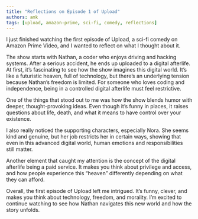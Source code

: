 ```yaml
---
title: "Reflections on Episode 1 of Upload"
authors: amk
tags: [upload, amazon-prime, sci-fi, comedy, reflections]
---
```


I just finished watching the first episode of Upload, a sci-fi comedy on Amazon Prime Video, and I wanted to reflect on what I thought about it.

<!-- truncate -->

The show starts with Nathan, a coder who enjoys driving and hacking systems. After a serious accident, he ends up uploaded to a digital afterlife. At first, it’s fascinating to see how the show imagines this digital world. It’s like a futuristic heaven, full of technology, but there’s an underlying tension because Nathan’s freedom is limited. For someone who loves coding and independence, being in a controlled digital afterlife must feel restrictive.

One of the things that stood out to me was how the show blends humor with deeper, thought-provoking ideas. Even though it’s funny in places, it raises questions about life, death, and what it means to have control over your existence.

I also really noticed the supporting characters, especially Nora. She seems kind and genuine, but her job restricts her in certain ways, showing that even in this advanced digital world, human emotions and responsibilities still matter.

Another element that caught my attention is the concept of the digital afterlife being a paid service. It makes you think about privilege and access, and how people experience this “heaven” differently depending on what they can afford.

Overall, the first episode of Upload left me intrigued. It’s funny, clever, and makes you think about technology, freedom, and morality. I’m excited to continue watching to see how Nathan navigates this new world and how the story unfolds.
